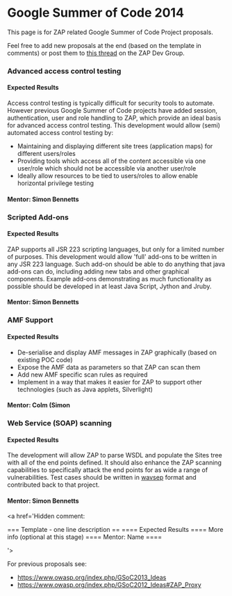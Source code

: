 # Google Summer of Code 2014

This page is for ZAP related Google Summer of Code Project proposals.

Feel free to add new proposals at the end (based on the template in comments) or post them to [this thread](https://groups.google.com/d/msg/zaproxy-develop/AfeGdfa_ALM/C1PlA-78YT0J) on the ZAP Dev Group.

### Advanced access control testing
#### Expected Results
Access control testing is typically difficult for security tools to automate.
However previous Google Summer of Code projects have added session, authentication, user and role handling to ZAP, which provide an ideal basis for advanced access control testing.
This development would allow (semi) automated access control testing by:
  * Maintaining and displaying different site trees (application maps) for different users/roles
  * Providing tools which access all of the content accessible via one user/role which should not be accessible via another user/role
  * Ideally allow resources to be tied to users/roles to allow enable horizontal privilege testing
#### Mentor: Simon Bennetts

### Scripted Add-ons
#### Expected Results
ZAP supports all JSR 223 scripting languages, but only for a limited number of purposes.
This development would allow 'full' add-ons to be written in any JSR 223 language.
Such add-on should be able to do anything that java add-ons can do, including adding new tabs and other graphical components.
Example add-ons demonstrating as much functionality as possible should be developed in at least Java Script, Jython and Jruby.
#### Mentor: Simon Bennetts

### AMF Support
#### Expected Results
  * De-serialise and display AMF messages in ZAP graphically (based on existing POC code)
  * Expose the AMF data as parameters so that ZAP can scan them
  * Add new AMF specific scan rules as required
  * Implement in a way that makes it easier for ZAP to support other technologies (such as Java applets, Silverlight)
#### Mentor: Colm (Simon

### Web Service (SOAP) scanning
#### Expected Results
The development will allow ZAP to parse WSDL and populate the Sites tree with all of the end points defined. It should also enhance the ZAP scanning capabilities to specifically attack the end points for as wide a range of vulnerabilities. Test cases should be written in [wavsep](http://code.google.com/p/wavsep/) format and contributed back to that project.

#### Mentor: Simon Bennetts


<a href='Hidden comment: 

=== Template - one line description ==
==== Expected Results ====
More info (optional at this stage)
==== Mentor: Name ====

'></a>

For previous proposals see:
  * https://www.owasp.org/index.php/GSoC2013_Ideas
  * https://www.owasp.org/index.php/GSoC2012_Ideas#ZAP_Proxy